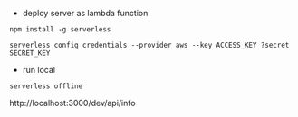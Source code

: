 * deploy server as lambda function

`npm install -g serverless`

`serverless config credentials --provider aws --key ACCESS_KEY ?secret SECRET_KEY`

* run local 

`serverless offline`

http://localhost:3000/dev/api/info